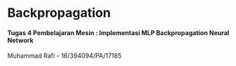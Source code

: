 # Backpropagation

#### Tugas 4 Pembelajaran Mesin : Implementasi MLP Backpropagation Neural Network
Muhammad Rafi - 16/394094/PA/17185
